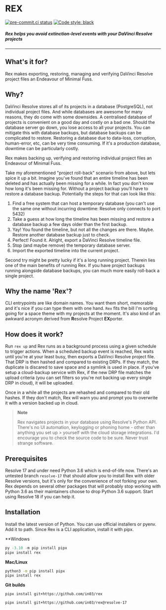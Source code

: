 # REX
[![pre-commit.ci status](https://results.pre-commit.ci/badge/github/in03/resolve-project-exporter/main.svg)](https://results.pre-commit.ci/latest/github/in03/resolve-project-exporter/main) [![Code style: black](https://img.shields.io/badge/code%20style-black-000000.svg)](https://github.com/psf/black)

##### Rex helps you avoid extinction-level events with your DaVinci Resolve projects

---
 
## What's it for?
Rex makes exporting, restoring, managing and verifying DaVinci Resolve project files an Endeavour of Minimal Fuss.

## Why?

DaVinci Resolve stores all of its projects in a database (PostgreSQL), not individual project files. And while databases are awesome for many reasons, they do come with some downsides. A centralised database of projects is convenient on a good day and costly on a bad one. Should the database server go down, you lose access to all your projects. You can mitigate this with database backups, but database backups can be complicated to restore. Restoring a database due to data-loss, corruption, human-error, etc, can be very time consuming. If it's a production database, downtime can be particularly costly.

Rex makes backing up, verifying and restoring individual project files an Endeavour of Minimal Fuss. 

Take my aforementioned "project roll-back" scenario from above, but lets spice it up a bit. Imagine you've found that an entire timeline has been deleted and has actually been missing for a while. In fact you don't know how long it's been missing for. Without a project backup you'll have to restore a database backup. Potentially the steps for that can look like this:

1. Find a free system that can host a temporary database (you can't use the same one without incurring downtime: Resolve only connects to port 5432)
2. Take a guess at how long the timeline has been missing and restore a database backup a few days older than the first backup.
3. Yay! You found the timeline, but not all the changes are there. Maybe. Restore another database backup just to check.
4. Perfect! Found it. Alright, export a DaVinci Resolve timeline file.
5. Stop (and maybe remove) the temporary database server.
6. Import the exported timeline into the current project.

Second try might be pretty lucky if it's a long running project.
Therein lies one of the main benefits of running Rex. If you have project backups running alongside database backups, you can much more easily roll-back a single project.

## Why the name 'Rex'?
CLI entrypoints are like domain names. You want them short, memorable and it's nice if you can type them with one hand.
`Rex` fits the bill I'm sorting going for a space theme with my projects at the moment. It's also kind of an awkward acronym derived from **R**esolve Project **EX**porter.

## How does it work?
Run `rex up` and Rex runs as a background process using a given schedule to trigger actions.
When a scheduled backup event is reached, Rex waits until you're at your least busy, then exports a DaVinci Resolve project file.
That DRP is then hashed and compared to existing DRPs. If they match, the duplicate is discared to save space and a symlink is used in place.
if you've setup a cloud-backup service with Rex, if the new DRP file matches the upload criteria (you can set filters so you're not backing up every single DRP in cloud), it will be uploaded.

Once in a while all the projects are rehashed and compared to their old hashes. If they don't match, Rex will warn you and prompt you to overwrite it with a version backed up in cloud.

> **Note**
>
> Rex navigates projects in your database using Resolve's Python API. There's no UI automation, keylogging or phoning home - other than anything you set up > yourself with the cloud storage integrations. I'd encourage you to check the source code to be sure. Never trust strange software. 

## Prerequisites
Resolve 17 and under need Python 3.6 which is end-of-life now. There's an untested branch `resolve-17` that should allow you to install Rex with older Resolve versions, but it's only for the convenience of not forking your own. Rex depends on several other packages that will probably stop working with Python 3.6 as their maintainers choose to drop Python 3.6 support. Start using Resolve 18 if you can help it.

## Installation
Install the latest version of Python. You can use official installers or pyenv. Add it to path.
Since Rex is a CLI application, install it with pipx.

**Windows
```powershell
py -3.10 -m pip install pipx
pipx install rex
```
**Mac/Linux**
```bash
python3 -m pip install pipx
pipx install rex
```

**Git builds**

`pipx install git+https://github.com/in03/rex`

`pipx install git+https://github.com/in03/rex@resolve-17`
